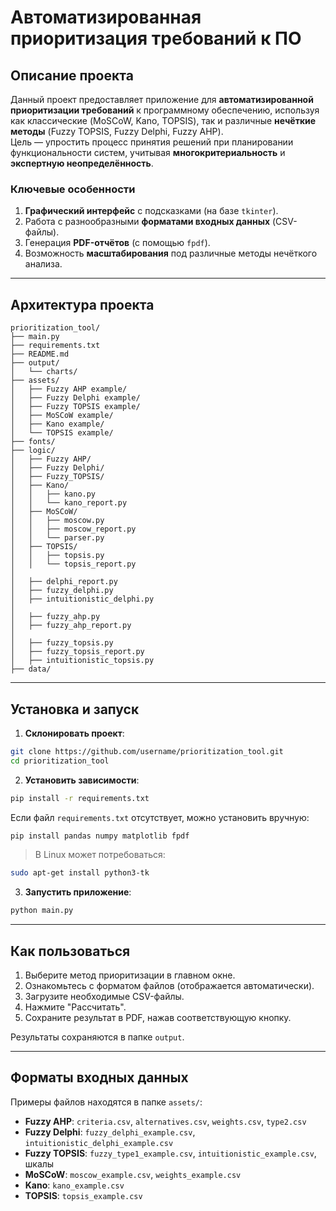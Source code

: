
# Автоматизированная приоритизация требований к ПО

## Описание проекта

Данный проект предоставляет приложение для **автоматизированной приоритизации требований** к программному обеспечению, используя как классические (MoSCoW, Kano, TOPSIS), так и различные **нечёткие методы** (Fuzzy TOPSIS, Fuzzy Delphi, Fuzzy AHP).  
Цель — упростить процесс принятия решений при планировании функциональности систем, учитывая **многокритериальность** и **экспертную неопределённость**.

### Ключевые особенности

1. **Графический интерфейс** с подсказками (на базе `tkinter`).  
2. Работа с разнообразными **форматами входных данных** (CSV-файлы).  
3. Генерация **PDF-отчётов** (с помощью `fpdf`).  
4. Возможность **масштабирования** под различные методы нечёткого анализа.

---

## Архитектура проекта

```
prioritization_tool/
├── main.py
├── requirements.txt
├── README.md
├── output/
│   └── charts/
├── assets/
│   ├── Fuzzy AHP example/
│   ├── Fuzzy Delphi example/
│   ├── Fuzzy TOPSIS example/
│   ├── MoSCoW example/
│   ├── Kano example/
│   └── TOPSIS example/
├── fonts/
├── logic/
│   ├── Fuzzy AHP/                   
│   ├── Fuzzy Delphi/               
│   ├── Fuzzy_TOPSIS/               
│   ├── Kano/
│   │   ├── kano.py                 
│   │   └── kano_report.py          
│   ├── MoSCoW/
│   │   ├── moscow.py               
│   │   ├── moscow_report.py      
│   │   └── parser.py              
│   ├── TOPSIS/
│   │   ├── topsis.py               
│   │   └── topsis_report.py        
│
│   ├── delphi_report.py            
│   ├── fuzzy_delphi.py             
│   ├── intuitionistic_delphi.py    
│
│   ├── fuzzy_ahp.py                
│   ├── fuzzy_ahp_report.py         
│
│   ├── fuzzy_topsis.py             
│   ├── fuzzy_topsis_report.py      
│   ├── intuitionistic_topsis.py    
├── data/
```

---

## Установка и запуск

1. **Склонировать проект**:
```bash
git clone https://github.com/username/prioritization_tool.git
cd prioritization_tool
```

2. **Установить зависимости**:
```bash
pip install -r requirements.txt
```
Если файл `requirements.txt` отсутствует, можно установить вручную:
```bash
pip install pandas numpy matplotlib fpdf
```
> В Linux может потребоваться:
```bash
sudo apt-get install python3-tk
```

3. **Запустить приложение**:
```bash
python main.py
```

---

## Как пользоваться

1. Выберите метод приоритизации в главном окне.
2. Ознакомьтесь с форматом файлов (отображается автоматически).
3. Загрузите необходимые CSV-файлы.
4. Нажмите "Рассчитать".
5. Сохраните результат в PDF, нажав соответствующую кнопку.

Результаты сохраняются в папке `output`.

---

## Форматы входных данных

Примеры файлов находятся в папке `assets/`:
- **Fuzzy AHP**: `criteria.csv`, `alternatives.csv`, `weights.csv`, `type2.csv`
- **Fuzzy Delphi**: `fuzzy_delphi_example.csv`, `intuitionistic_delphi_example.csv`
- **Fuzzy TOPSIS**: `fuzzy_type1_example.csv`, `intuitionistic_example.csv`, шкалы
- **MoSCoW**: `moscow_example.csv`, `weights_example.csv`
- **Kano**: `kano_example.csv`
- **TOPSIS**: `topsis_example.csv`

